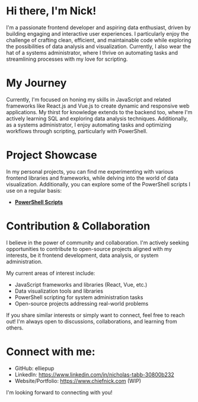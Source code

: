 # Hi there, I'm Nick!

I'm a passionate frontend developer and aspiring data enthusiast, driven by building engaging and interactive user experiences. I particularly enjoy the challenge of crafting clean, efficient, and maintainable code while exploring the possibilities of data analysis and visualization. Currently, I also wear the hat of a systems administrator, where I thrive on automating tasks and streamlining processes with my love for scripting.

# My Journey 

Currently, I'm focused on honing my skills in JavaScript and related frameworks like React.js and Vue.js to create dynamic and responsive web applications. My thirst for knowledge extends to the backend too, where I'm actively learning SQL and exploring data analysis techniques. Additionally, as a systems administrator, I enjoy automating tasks and optimizing workflows through scripting, particularly with PowerShell.

# Project Showcase

In my personal projects, you can find me experimenting with various frontend libraries and frameworks, while delving into the world of data visualization. Additionally, you can explore some of the PowerShell scripts I use on a regular basis:

* **[PowerShell Scripts](https://github.com/elliepup/endpoint-management-scripts)**

# Contribution & Collaboration

I believe in the power of community and collaboration. I'm actively seeking opportunities to contribute to open-source projects aligned with my interests, be it frontend development, data analysis, or system administration.

My current areas of interest include:

* JavaScript frameworks and libraries (React, Vue, etc.)
* Data visualization tools and libraries
* PowerShell scripting for system administration tasks
* Open-source projects addressing real-world problems

If you share similar interests or simply want to connect, feel free to reach out! I'm always open to discussions, collaborations, and learning from others.

# Connect with me:

* GitHub: elliepup
* LinkedIn: https://www.linkedin.com/in/nicholas-tabb-30800b232
* Website/Portfolio: https://www.chiefnick.com (WIP)

I'm looking forward to connecting with you!